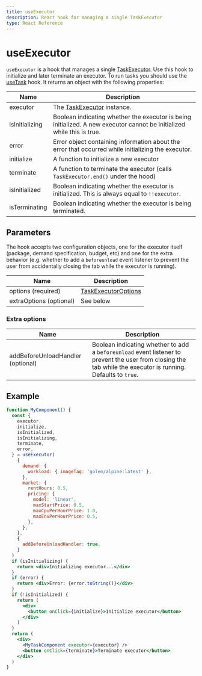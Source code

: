 ```yaml
---
title: useExecutor
description: React hook for managing a single TaskExecutor
type: React Reference
---
```


# useExecutor

`useExecutor` is a hook that manages a single [TaskExecutor](/docs/golem-sdk-task-executor/reference/classes/executor.TaskExecutor). Use this hook to initialize and later terminate an executor. To run tasks you should use the [useTask](/docs/creators/javascript/react/use-task) hook. It returns an object with the following properties:

| Name           | Description                                                                                                            |
| -------------- | ---------------------------------------------------------------------------------------------------------------------- |
| executor       | The [TaskExecutor](/docs/golem-sdk-task-executor/reference/classes/executor.TaskExecutor) instance.                    |
| isInitializing | Boolean indicating whether the executor is being initialized. A new executor cannot be initialized while this is true. |
| error          | Error object containing information about the error that occurred while initializing the executor.                     |
| initialize     | A function to initialize a new executor                                                                                |
| terminate      | A function to terminate the executor (calls `TaskExecutor.end()` under the hood)                                       |
| isInitialized  | Boolean indicating whether the executor is initialized. This is always equal to `!!executor`.                          |
| isTerminating  | Boolean indicating whether the executor is being terminated.                                                           |

## Parameters

The hook accepts two configuration objects, one for the executor itself (package, demand specification, budget, etc) and one for the extra behavior (e.g. whether to add a `beforeunload` event listener to prevent the user from accidentally closing the tab while the executor is running).

| Name                    | Description                                                                                         |
| ----------------------- | --------------------------------------------------------------------------------------------------- |
| options (required)      | [TaskExecutorOptions](/docs/golem-sdk-task-executor/reference/modules/executor#taskexecutoroptions) |
| extraOptions (optional) | See below                                                                                           |

### Extra options

| Name                              | Description                                                                                                                                                   |
| --------------------------------- | ------------------------------------------------------------------------------------------------------------------------------------------------------------- |
| addBeforeUnloadHandler (optional) | Boolean indicating whether to add a `beforeunload` event listener to prevent the user from closing the tab while the executor is running. Defaults to `true`. |

## Example

```jsx
function MyComponent() {
  const {
    executor,
    initialize,
    isInitialized,
    isInitializing,
    terminate,
    error,
  } = useExecutor(
    {
      demand: {
        workload: { imageTag: 'golem/alpine:latest' },
      },
      market: {
        rentHours: 0.5,
        pricing: {
          model: 'linear',
          maxStartPrice: 0.5,
          maxCpuPerHourPrice: 1.0,
          maxEnvPerHourPrice: 0.5,
        },
      },
    },
    {
      addBeforeUnloadHandler: true,
    }
  )
  if (isInitializing) {
    return <div>Initializing executor...</div>
  }
  if (error) {
    return <div>Error: {error.toString()}</div>
  }
  if (!isInitialized) {
    return (
      <div>
        <button onClick={initialize}>Initialize executor</button>
      </div>
    )
  }
  return (
    <div>
      <MyTaskComponent executor={executor} />
      <button onClick={terminate}>Terminate executor</button>
    </div>
  )
}
```
